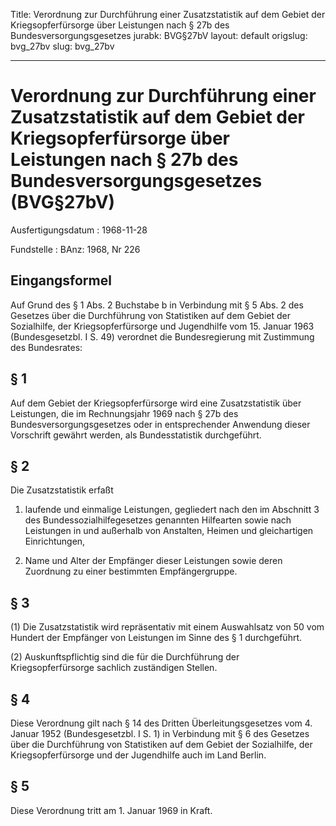 Title: Verordnung zur Durchführung einer Zusatzstatistik auf dem Gebiet der Kriegsopferfürsorge
  über Leistungen nach § 27b des Bundesversorgungsgesetzes
jurabk: BVG§27bV
layout: default
origslug: bvg_27bv
slug: bvg_27bv

---

# Verordnung zur Durchführung einer Zusatzstatistik auf dem Gebiet der Kriegsopferfürsorge über Leistungen nach § 27b des Bundesversorgungsgesetzes (BVG§27bV)

Ausfertigungsdatum
:   1968-11-28

Fundstelle
:   BAnz: 1968, Nr 226



## Eingangsformel

Auf Grund des § 1 Abs. 2 Buchstabe b in Verbindung mit § 5 Abs. 2 des
Gesetzes über die Durchführung von Statistiken auf dem Gebiet der
Sozialhilfe, der Kriegsopferfürsorge und Jugendhilfe vom 15. Januar
1963 (Bundesgesetzbl. I S. 49) verordnet die Bundesregierung mit
Zustimmung des Bundesrates:


## § 1

Auf dem Gebiet der Kriegsopferfürsorge wird eine Zusatzstatistik über
Leistungen, die im Rechnungsjahr 1969 nach § 27b des
Bundesversorgungsgesetzes oder in entsprechender Anwendung dieser
Vorschrift gewährt werden, als Bundesstatistik durchgeführt.


## § 2

Die Zusatzstatistik erfaßt

1.  laufende und einmalige Leistungen, gegliedert nach den im Abschnitt 3
    des Bundessozialhilfegesetzes genannten Hilfearten sowie nach
    Leistungen in und außerhalb von Anstalten, Heimen und gleichartigen
    Einrichtungen,


2.  Name und Alter der Empfänger dieser Leistungen sowie deren Zuordnung
    zu einer bestimmten Empfängergruppe.





## § 3

(1) Die Zusatzstatistik wird repräsentativ mit einem Auswahlsatz von
50 vom Hundert der Empfänger von Leistungen im Sinne des § 1
durchgeführt.

(2) Auskunftspflichtig sind die für die Durchführung der
Kriegsopferfürsorge sachlich zuständigen Stellen.


## § 4

Diese Verordnung gilt nach § 14 des Dritten Überleitungsgesetzes vom
4\. Januar 1952 (Bundesgesetzbl. I S. 1) in Verbindung mit § 6 des
Gesetzes über die Durchführung von Statistiken auf dem Gebiet der
Sozialhilfe, der Kriegsopferfürsorge und der Jugendhilfe auch im Land
Berlin.


## § 5

Diese Verordnung tritt am 1. Januar 1969 in Kraft.

